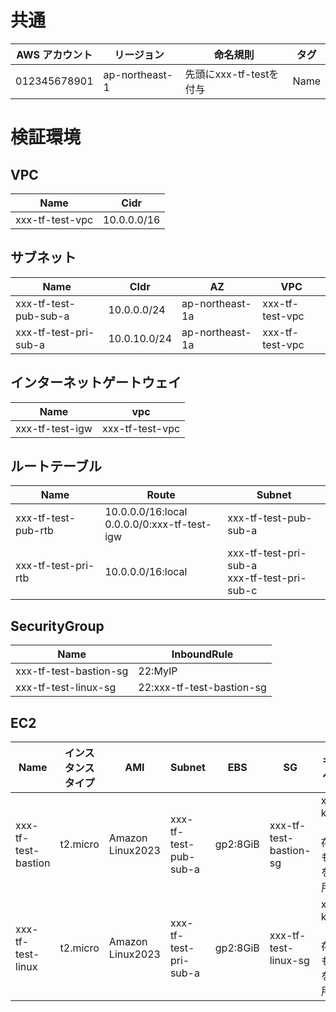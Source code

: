 # 共通
|AWS アカウント|リージョン|命名規則|タグ|
| ---- | ---- | ---- | ---- |
|012345678901|ap-northeast-1|先頭にxxx-tf-testを付与|Name|

# 検証環境
## VPC
|Name|Cidr|
| ---- | ---- |
|xxx-tf-test-vpc|10.0.0.0/16|

## サブネット
|Name|CIdr|AZ|VPC|
| ---- | ---- | ---- | ---- |
|xxx-tf-test-pub-sub-a|10.0.0.0/24|ap-northeast-1a|xxx-tf-test-vpc|
|xxx-tf-test-pri-sub-a|10.0.10.0/24|ap-northeast-1a|xxx-tf-test-vpc|

## インターネットゲートウェイ
|Name|vpc|
| ---- | ---- |
|xxx-tf-test-igw|xxx-tf-test-vpc|

## ルートテーブル
|Name|Route|Subnet|
| ---- | ---- | ---- |
|xxx-tf-test-pub-rtb|10.0.0.0/16:local<br>0.0.0.0/0:xxx-tf-test-igw|xxx-tf-test-pub-sub-a|
|xxx-tf-test-pri-rtb|10.0.0.0/16:local|xxx-tf-test-pri-sub-a<br>xxx-tf-test-pri-sub-c|

## SecurityGroup
|Name|InboundRule|
| ---- | ---- |
|xxx-tf-test-bastion-sg|22:MyIP|
|xxx-tf-test-linux-sg|22:xxx-tf-test-bastion-sg|

## EC2
|Name|インスタンスタイプ|AMI|Subnet|EBS|SG|キーペア|
| ---- | ---- | ---- | ---- | ---- | ---- | ---- |
|xxx-tf-test-bastion|t2.micro|Amazon Linux2023|xxx-tf-test-pub-sub-a|gp2:8GiB|xxx-tf-test-bastion-sg|xxx-key（既存のものを使用）|
|xxx-tf-test-linux|t2.micro|Amazon Linux2023|xxx-tf-test-pri-sub-a|gp2:8GiB|xxx-tf-test-linux-sg|xxx-key（既存のものを使用）|

